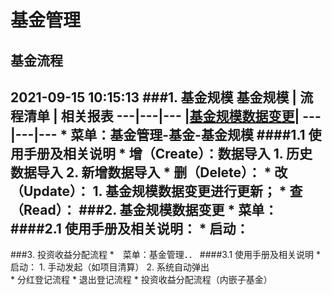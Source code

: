 # 基金管理
## 基金流程
2021-09-15 10:15:13 
###1. 基金规模
基金规模 | 流程清单 | 相关报表
---|---|---
|[基金规模数据变更](#jjgmsjbglc)|
---|---|---
	* 菜单：基金管理-基金-基金规模
####1.1 使用手册及相关说明
	* 增（Create）：数据导入
		1. 历史数据导入
		2. 新增数据导入
	* 删（Delete）：
	* 改（Update）：
		1. 基金规模数据变更进行更新；
	* 查（Read）：
###2. <span id = "jjgmsjbglc">基金规模数据变更</span> 
	* 菜单：
####2.1 使用手册及相关说明：
	* 启动：
---
###3. 投资收益分配流程
	*　菜单：基金管理．．
####3.1 使用手册及相关说明
	* 启动：
		1. 手动发起（如项目清算）
		2. 系统自动弹出	
			* 分红登记流程
			* 退出登记流程
			* 投资收益分配流程（内嵌子基金）


